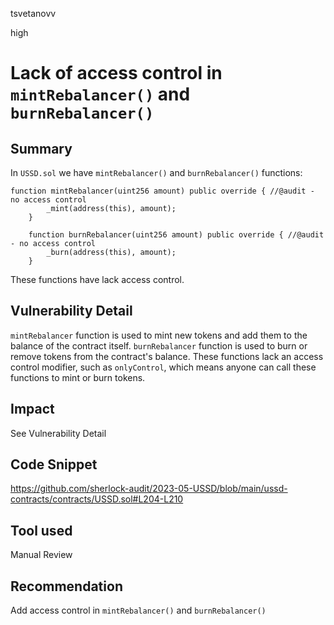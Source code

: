 tsvetanovv

high

# Lack of access control in  `mintRebalancer()` and `burnRebalancer()`

## Summary
In `USSD.sol` we have `mintRebalancer()` and `burnRebalancer()` functions:

```solidity
function mintRebalancer(uint256 amount) public override { //@audit - no access control
        _mint(address(this), amount);
    }

    function burnRebalancer(uint256 amount) public override { //@audit - no access control
        _burn(address(this), amount);
    }
```
These functions have lack access control.

## Vulnerability Detail

`mintRebalancer` function is used to mint new tokens and add them to the balance of the contract itself. 
`burnRebalancer` function is used to burn or remove tokens from the contract's balance.
These functions lack an access control modifier, such as `onlyControl`, which means anyone can call these functions to mint or burn tokens.

## Impact

See Vulnerability Detail

## Code Snippet
https://github.com/sherlock-audit/2023-05-USSD/blob/main/ussd-contracts/contracts/USSD.sol#L204-L210

## Tool used

Manual Review

## Recommendation

Add access control in  `mintRebalancer()` and `burnRebalancer()`